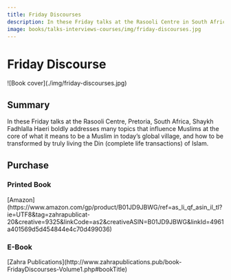 ```yaml
---
title: Friday Discourses
description: In these Friday talks at the Rasooli Centre in South Africa, Shaykh Fadhlalla Haeri addresses many topics that speak to the core of what it means to be a Muslim in today’s global village, and how to be transformed by truly living the Din of Islam.
image: books/talks-interviews-courses/img/friday-discourses.jpg
---
```


# Friday Discourse

<div markdown="1" class="cover-image">
![Book cover](./img/friday-discourses.jpg)
</div>

## Summary

In these Friday talks at the Rasooli Centre, Pretoria, South Africa, Shaykh Fadhlalla Haeri boldly addresses many topics that influence Muslims at the core of what it means to be a Muslim in today’s global village, and how to be transformed by truly living the Din (complete life transactions) of Islam.

## Purchase

### Printed Book

<div markdown="3" class="purchase-link">
[Amazon](https://www.amazon.com/gp/product/B01JD9JBWG/ref=as_li_qf_asin_il_tl?ie=UTF8&tag=zahrapublicat-20&creative=9325&linkCode=as2&creativeASIN=B01JD9JBWG&linkId=4961a401569d5d454844e4c70d499036)
</div>

### E-Book

<div markdown="3" class="purchase-link">
[Zahra Publications](http://www.zahrapublications.pub/book-FridayDiscourses-Volume1.php#bookTitle)
</div>